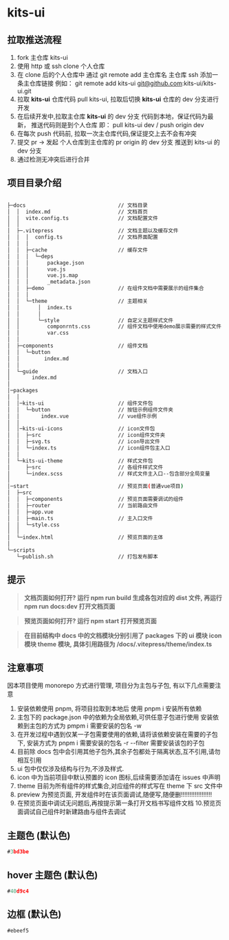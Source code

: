 # kits-ui

## 拉取推送流程

1. fork 主仓库 kits-ui
2. 使用 http 或 ssh clone 个人仓库
3. 在 clone 后的个人仓库中 通过 git remote add 主仓库名 主仓库 ssh 添加一条主仓库链接 例如： git remote add kits-ui git@github.com:kits-ui/kits-ui.git
4. 拉取 **kits-ui** 仓库代码 pull kits-ui, 拉取后切换 **kits-ui** 仓库的 dev 分支进行开发
5. 在后续开发中,拉取主仓库 **kits-ui** 的 dev 分支 代码到本地，保证代码为最新， 推送代码则是到个人仓库 即： pull kits-ui dev / push origin dev
6. 在每次 push 代码前, 拉取一次主仓库代码,保证提交上去不会有冲突
7. 提交 pr -> 发起 个人仓库到主仓库的 pr origin 的 dev 分支 推送到 kits-ui 的 dev 分支
8. 通过检测无冲突后进行合并

## 项目目录介绍

```bash

├─docs                              // 文档目录
│  │  index.md                      // 文档首页
│  │  vite.config.ts                // 文档配置文件
│  │
│  ├─.vitepress                     // 文档主题以及缓存文件
│  │  │  config.ts                  // 文档界面配置
│  │  │
│  │  ├─cache                       // 缓存文件
│  │  │  └─deps
│  │  │      package.json
│  │  │      vue.js
│  │  │      vue.js.map
│  │  │      _metadata.json
│  │  ├─demo                        // 在组件文档中需要展示的组件集合
│  │  │
│  │  └─theme                       // 主题相关
│  │      │  index.ts
│  │      │
│  │      └─style                   // 自定义主题样式文件
│  │         componrnts.css         // 组件文档中使用demo展示需要的样式文件
│  │         var.css
│  │
│  ├─components                     // 组件文档
│  │  └─button
│  │        index.md
│  │
│  └─guide                          // 文档入口
│       index.md
│
│─packages
│  │
│  │─kits-ui                        // 组件文件包
│  │  └─button                      // 按钮示例组件文件夹
│  │       index.vue                // vue组件示例
│  │
│  │─kits-ui-icons                  // icon文件包
│  │  ├─src                         // icon组件文件夹
│  │  ├─svg.ts                      // icon导出文件
│  │  └─index.ts                    // icon组件包主入口
│  │
│  └─kits-ui-theme                  // 样式文件包
│     ├─src                         // 各组件样式文件
│     └─index.scss                  // 样式文件主入口--包含部分全局变量
│
│─start                             // 预览页面(普通vue项目)
│  ├─src
│  │  ├─components                  // 预览页面需要调试的组件
│  │  ├─router                      // 当前路由文件
│  │  ├─app.vue
│  │  ├─main.ts                     // 主入口文件
│  │  └─style.css
│  │
│  └─index.html                     // 预览页面的主体
│
└─scripts
   └─publish.sh                     // 打包发布脚本

```

## 提示

> **文档页面如何打开? 运行 npm run build 生成各包对应的 dist 文件, 再运行 npm run docs:dev 打开文档页面**

> **预览页面如何打开? 运行 npm start 打开预览页面**

> **在目前结构中 docs 中的文档模块分别引用了 packages 下的 ui 模块 icon 模块 theme 模块, 具体引用路径为 /docs/.vitepress/theme/index.ts**

## 注意事项

因本项目使用 monorepo 方式进行管理, 项目分为主包与子包, 有以下几点需要注意

1. 安装依赖使用 pnpm, 将项目拉取到本地后 使用 pnpm i 安装所有依赖
2. 主包下的 package.json 中的依赖为全局依赖,可供任意子包进行使用 安装依赖到主包的方式为 pmpm i 需要安装的包名 -w
3. 在开发过程中遇到仅某一子包需要使用的依赖,请将该依赖安装在需要的子包下, 安装方式为 pnpm i 需要安装的包名 -r --filter 需要安装该包的子包
4. 目前除 docs 包中会引用其他子包外,其余子包都处于隔离状态,互不引用,请勿相互引用
5. ui 包中仅仅涉及结构与行为,不涉及样式.
6. icon 中为当前项目中默认预置的 icon 图标,后续需要添加请在 issues 中声明
7. theme 目前为所有组件的样式集合,对应组件的样式写在 theme 下 src 文件中
8. preview 为预览页面, 开发组件时在该页面调试,随便写,随便删!!!!!!!!!!!!!!!!!!
9. 在预览页面中调试无问题后,再按提示第一条打开文档书写组件文档 10.预览页面调试自己组件时新建路由与组件去调试

## 主题色 (默认色)

```js
#3bd3be
```

## hover 主题色 (默认色)

```js
#40d9c4
```

## 边框 (默认色)

```js
#ebeef5
```
